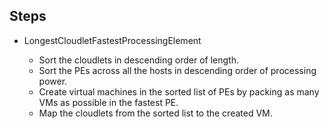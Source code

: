 ## Steps

* LongestCloudletFastestProcessingElement

  *	Sort the cloudlets in descending order of length.
  *	Sort the PEs across all the hosts in descending order of processing power. 
  *	Create virtual machines in the sorted list of PEs by packing as many VMs as possible in the fastest PE.
  *	Map the cloudlets from the sorted list to the created VM.

